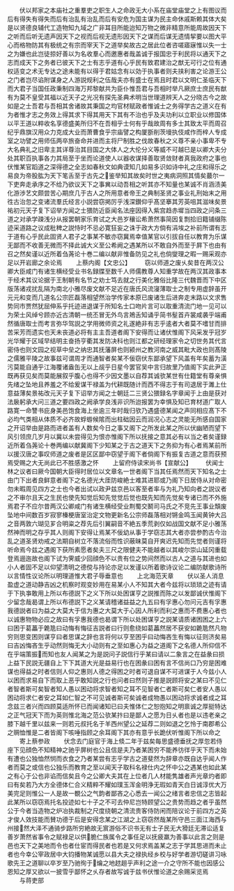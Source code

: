<!-- { "loadSidebar": true } -->
　　伏以邦家之本庙社之重羣吏之职生人之命政无大小系在庙堂庙堂之上有图议而后有得失有得失而后有治乱有治乱而后有安危为国主谋为民主命休戚斯赖其体大矣是以贤德良辅代工造物知九域之广非耳目所能迨知万物之微非精意所能周故因天下之听而后听无遗声因天下之视而后视无遗形因天下之谋而后谋无遗情挈要以图大平心而格物防其有极统之有宗而宰天下之道举矣故古之居此位者咨嗟寤寐惟以失一士之为嫌也此岂徒掠好善以为名收羣心而邀惠者哉盖诚于报国忠于利民将以通天下之志而成天下之务者已彼天下之士有志乎道有心乎民有致君建治之猷无可行之位有通权适变之术无专达之途未能有以得于君姑念有以効于执事者则夫挟利害之论游王公之门者岂尽谄附谋身之人游説规利之伍哉夫亦有盛士在焉且时君以文明仁圣临天下而大君子当国任政秉制四海万邦黎献共为臣仆惟吾君与吾相时举凡厥庶士庶民有猷有为莫不皇受其福以近天子之光况有探先圣典术明当世理道辨天人之分晓古今之故如是之士吾君与吾相其舍诸故其秉国之均官材赋政者惟诚士之务得学古之道义在有为者惟才志之务效上得其求下得其用天下其有不治也乎及夫功利以立职业以修国体以平王道以粹收名享德盛美所归不在吾相乎士何有乎哉故周有多士其致太平而周召纪乎鼎旗汉用众力克成大业而萧曹食乎宗庙譬之构厦斵削茨墁执伎咸作而梓人专成室之功譬之用师伍两卒旅奋命并进而主将尸制胜之伐故春秋之义尊不亲小事卑不专大名典礼之旧卑主其详尊治其目国之大体人之大伦分义等威不可越巳是以卿大夫分处其职百执事各力其局至于坐而论道使人以器收谋择善取贤敛财者真我政府之事也伏惟某官蹈道之深得德之全志如春秋文如典谟知几如易多识如诗中礼之庄和得乐之易良为帝股肱为天下笔舌至于古先之鉴举知其故矣时世之夷病洞照其情矣蕞尔一下吏奔走承序之不给乃欲议天下之事兾以动吾相之听其亦不知量也某诚不肖涵渍美化游渉艺文颇尝苦心期庶几于古人之所用意者帝王之典制圣贤之事业礼刑始末之用徃古治忽之变诸流羣氏经言小説尝窃掲厉乎浅深鑚仰乎髙坚搴其芳英咀其滋味矣景祐初元天子复下诏举方闻之士猥防近臣闻名法座因得入紫宫趋赤墀当四政之问条三道之对承学疎浅分从报罢朝家乐育试之大邑岁穰讼希萧然事简因复剽拾旧籍铺缀陈迹采道路之议成秕稗之説恃时不忌必寛狂妄之诛于政大方倘有涓埃之补前所谓有志于道有心乎民此固贤人君子之事某不敏亦窃冀焉幸值某官以引拔自任以教育为乐谋无鄙而不收善无微而不择此诚大义至公希阙之遇某所以不敢自外而至于屛下也由有召之然矣谨以近所着刍荛论十巻二编以献非惟备防见之礼也倘燮理之暇一赐采观亦足以开岩廊之余论焉
　　上蔡内阁【文忠公】
　　窃以师道之废乆矣昔在两汉公卿大臣咸门有诸生横经受业书名録牒至数千人师儒教尊人知重学故在两汉其政事本于经术其议论据于王制朝有名节之劝士笃去就之行美化雅俗比隆三代魏晋而下中区版荡诸戎扰乱隔为南北小雅尽废文献不足近在唐氏风流寖薄取士之制专用虚辞虽开元元和变而几道名公宗匠磊落相望然治学传家本原已废诸生后进奔走末路以文求售势同市贾然犹屈伸系乎托迹进退谋于所知名士口吻片言可以取重清流门地一见可以为荣士风绰兮顾亦近古清朝一统丕冒无外鸟言鴂舌知诵乎简书髽首卉裳咸袭乎端甫然循唐取士而考言弥华驾説之学用微师资之礼遂絶非有志乎逺者大者莫不嗜甘而排苦采芳而遗实也天未丧道必将有主主吾道者阁下安得而让诸伏惟阁下风采发乎冠岁光华耀于区域早结明主奋扬亨衢其发防决科也则江都之研经理家令之切世务其代言密侍也则文园之视草中垒之纳忠其抚藩屏也则颍州之教河南之威其毗大政也则髙陵之儒雅平陵之故事兹可谓周才而通智者矣某不佞窃伏东鄙承望下风盖有年矣蓄为潢污莫能自通乎江海覆诸盎缶无以上觇乎日星今罢官吴中言归故里乃值阁下实此尹正既再获见矣而莫能展叙乎腹心也得不少因文墨以自荐其诚欤某世有仕籍堂有尊亲惧先绪之坠地且养羞之不给爰谋干禄盖为代耕既随计而西不得志于有司退居于濉上仕意益薄矣景祐改元天子复下诏举方闻之士朝廷二三贤公猥録名字章闻于上由是获对法扆躬承大问三道之要四政之阙承学良浅非识所迨报罢为幸惧及知已育材道广取人路寛一命讐书庇身美邑饱食海上坐逾三年时哉归欤乃遇盛德某闻之声同相应髙下不必均气类相从体质不必齐故蜉蝣候隂而出柱础因云而润况心志之灵能无所感自国家之开诏举由是路而进者盖有人数矣今日之事又阁下之所发此某之所以伏幽陋而望下风引领庶几岁月以冀以未尝得见为恨亦惟阁下所以抚接之意其必有以当之者矣谨録近所着刍荛论十巻两编以献冀阁下少知某之于古之道天下之务抑为有心者焉某前所以援汉唐之事叹师道之废者是区区鄙中窃望于阁下者倘阁下有振复古道之意而获预焉受赐之大无尚此已不胜感激之怀
　　上留府侍读宋尚书【宣献公】
　　伏闻士林之议者曰厥今国朝大臣得时居位以文章名一世者阁下当其任焉然而天下知名之士由门下出者良鲜意者阁下之名德光大厓防峻絶士难其进耶或乃阁下日居侍从对命密勿未暇周见四方之士也今者出试以政尹兹京邑以客至者率与为礼乃知向者之説议者之不审尔且天之生民也使先知觉后知先觉觉后觉也既先知而先觉矣专诸已而不外施焉君子不应尔昔两汉公卿咸门有诸生横经受业荆蜀交鬭司马氏之不竞先王事业頽废坠地中间数百岁寂寥榛梗唐室治定文物更新名公宗师磊落相对锵金鸣玉闻黄钟大吕之音两敦六瑚见芗合明粢之荐先后引翼嗣音不絶五季荒剥仅如战国文献不足小雅荡然神而明之存乎其人则阁下安得让焉某不佞幼从事于学窃志其大者亦尝参酌古今治乱之道圣贤劝戒之法期自树立不落流俗而性识蔽昧莫自开爽迟先知而先觉者则谨将听命焉今兹之遇阁下获所素愿者矣夫三尺之限健夫不能越者以其峻尔崇山延冈重载登焉逦迤故也阁下试为霁威少回顔色不以贵有位之势间然而以古人之道与其进也如小人者固不足以仰望清明之德傥与持论亦足以发谨以所着歌诗议论二编防献歌诗所以言情性议论所以明理道惟大君子辱垂意也
　　上北海范天章
　　伏以圣人消息盈虚之道动静吉凶之机察时观变妙用在易某小人不知其大者今兹将以琐琐之迹有请于下执亊敢用上所以布德説下之义下所以处困谋亨之説推而陈之以发鄙诚伏惟阁下少留念哉曷谓上所以布德説下之义某请稽诸益益之九五曰有孚惠心勿问元吉有孚惠我德説者曰为益之大莫大于信为惠之大莫大于心因人所利而利之惠而不费惠心者也以诚惠物物必应之故曰有孚惠我德也曷谓下所以处困谋亨之説某请质诸困困之上六曰困于葛藟于臲卼曰动悔有悔征吉説者曰行则愈绕如葛藟然居不获安如臲卼然凡物穷则思变困则谋亨曰者思谋之辞也言将何以亨至困乎曰动悔吝生有悔以征则济矣易曰吉凶悔吝生乎动然则悔无大小动则有之至如惠心为益之道阁下之名德人所仰信不在乎端策振而知也友人闻某之为是説问子説信行乎某曰请以二象言之在益彖曰损上益下民説无疆自上下下其道大光是益易行也在困彖曰困有言不信尚口乃穷是困难谋也得益之时者信则人仰之惠则人德之得困之时者可退自谋不可进谋于人今兹小人以困而求易自下而取上恶乎敢知説之行也问者曰然则子推是説顾将安之某曰不见仁者智者斯可矣智者知人愚以困动将求智者知之耳不见智者仁者斯可矣仁者安人愚以困动将求仁者安之耳如仁智之不可见诚者斯可矣诚者成物愚以困动将求诚者成之耳念兹三者兴而四顾莫适所怀已而闻诸知已曰夫惟体仁之恕抱知之明禀诚之厚挺特达之正气冠天下而为英则惟北海之范公欤某抃曰是鄙人之愿为日乆者也是以违老亲之膝下越千里以兹来一则若元叔托名于羊西州望公之延荐二则如退之乞怜于南郡希公之赒恤惟是二者皆阁下咳唾指顾之余耳阁下其亦有意乎长跪伏听惟阁下所以命之
　　寄上蔡参政
　　伏念去门庭官于海上倐二年于兹矣每思盛德垂抚之厚忽若侍座下见顔色不知精神之驰乎屏树也公且信是夫乃者某困穷不能养彷徉乎天下而未始有遭也公独恤然悯而衣食之乃者某尝有志乎学古之道斐然为辞章亦既自达乎闻人作者而莫之或信也公独乐而教育之至以闻天子取科名禄仕内之怀中公之遇某也如此某之有心于公也非谄而信矣且今之公卿大夫其在上位者几人材能隽雄者声光章灼者即曰有矣若乃大方全德体仁合义精粹不耀如璞玉浑金明浄无瑕如青天白日诚淳优大万美完足则惟公一人是故一覩公之气韵者鄙吝之心悉去一闻公之绪言者忠信之志皆起此某所以窃窃焉托名投迹如七十子之不可去仲尼岂特顾望公之贵势而趋之者乎虽然公于今者当造物之炉冶执裁制之尺度绕朝之清流贵客侍防闲而陪议论于前四方之英才俊人效技能而賛功德于后是安得念某之江湖之上窃窃然哉某所守邑三面江海西与州接然大泽不通骑步路所穷絶故无賔游俗不识书无有士子民无大猾廷无滞讼适复善岁萧然省事令之赋禄足以供脆仁族属令之事任足以抚疲羸为善事以此言之则是邑也天下之美地而令也者仕宦而得民者也若是又何求焉盖某之志于学其思进而未止者也今幸公宰政居中大钧播物某诚愿以县大夫之禄执经乡校与好学者游切磋讲习咏歌先王之道聊以卒岁至乃驰徇于爚之地趑趄乎声利之途一介之守所不能也因感公恩知之厚又欲以一披雪乎鄙怀之乆存者故写诚于兹书伏惟论道之余赐采览焉
　　与蒋吏部
